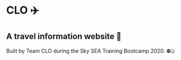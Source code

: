 # CLO ✈️

## A travel information website 📍
Built by Team CLO during the Sky SEA Training Bootcamp 2020. ⛔🤐
